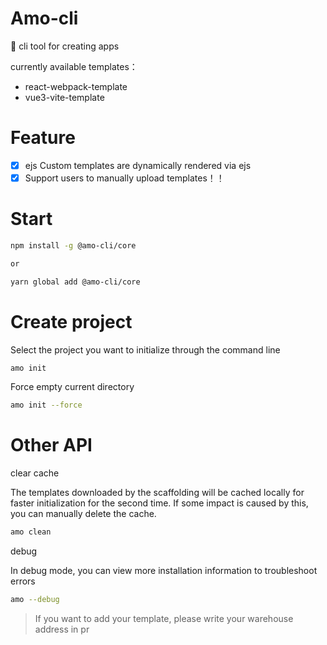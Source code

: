 # Amo-cli

🎳 cli tool for creating apps

currently available templates：

- react-webpack-template
- vue3-vite-template

# Feature

- [x] ejs Custom templates are dynamically rendered via ejs
- [x] Support users to manually upload templates！！  

# Start

```bash
npm install -g @amo-cli/core

or

yarn global add @amo-cli/core

```

# Create project

Select the project you want to initialize through the command line

```bash
amo init
```

Force empty current directory

```bash
amo init --force
```

# Other API

clear cache

The templates downloaded by the scaffolding will be cached locally for faster initialization for the second time. If some impact is caused by this, you can manually delete the cache.

```bash
amo clean
```

debug

In debug mode, you can view more installation information to troubleshoot errors

```bash
amo --debug
```


> If you want to add your template, please write your warehouse address in pr
